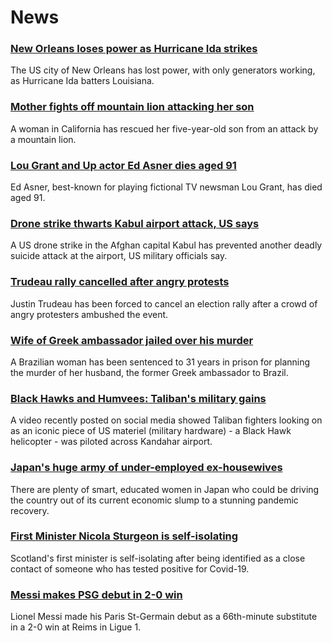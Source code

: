 # News
### [New Orleans loses power as Hurricane Ida strikes](https://www.bbc.com/news/world-us-canada-58378788)
The US city of New Orleans has lost power, with only generators working, as Hurricane Ida batters Louisiana. 
### [Mother fights off mountain lion attacking her son](https://www.bbc.com/news/world-us-canada-58375242)
A woman in California has rescued her five-year-old son from an attack by a mountain lion.
### [Lou Grant and Up actor Ed Asner dies aged 91](https://www.bbc.com/news/world-us-canada-58380089)
Ed Asner, best-known for playing fictional TV newsman Lou Grant, has died aged 91.
### [Drone strike thwarts Kabul airport attack, US says](https://www.bbc.com/news/world-asia-58372458)
A US drone strike in the Afghan capital Kabul has prevented another deadly suicide attack at the airport, US military officials say.
### [Trudeau rally cancelled after angry protests](https://www.bbc.com/news/world-us-canada-58364742)
Justin Trudeau has been forced to cancel an election rally after a crowd of angry protesters ambushed the event.
### [Wife of Greek ambassador jailed over his murder](https://www.bbc.com/news/world-latin-america-58374285)
A Brazilian woman has been sentenced to 31 years in prison for planning the murder of her husband, the former Greek ambassador to Brazil.
### [Black Hawks and Humvees: Taliban's military gains](https://www.bbc.com/news/world-asia-58356045)
A video recently posted on social media showed Taliban fighters looking on as an iconic piece of US materiel (military hardware) - a Black Hawk helicopter - was piloted across Kandahar airport.
### [Japan's huge army of under-employed ex-housewives](https://www.bbc.com/news/business-58301604)
There are plenty of smart, educated women in Japan who could be driving the country out of its current economic slump to a stunning pandemic recovery. 
### [First Minister Nicola Sturgeon is self-isolating](https://www.bbc.com/news/uk-scotland-scotland-politics-58361884)
Scotland's first minister is self-isolating after being identified as a close contact of someone who has tested positive for Covid-19.
### [Messi makes PSG debut in 2-0 win](https://www.bbc.com/sport/football/58375791)
Lionel Messi made his Paris St-Germain debut as a 66th-minute substitute in a 2-0 win at Reims in Ligue 1.
